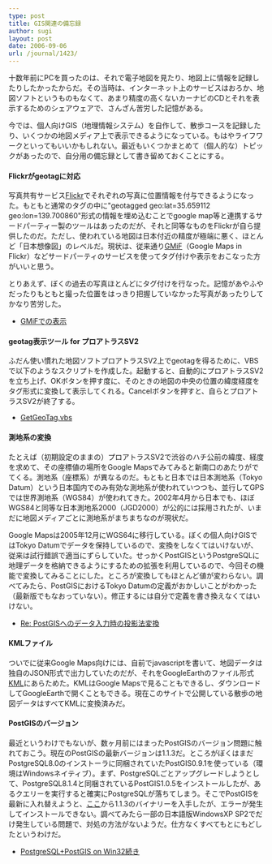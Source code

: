 ```yaml
---
type: post
title: GIS関連の備忘録
author: sugi
layout: post
date: 2006-09-06
url: /journal/1423/
---
```

十数年前にPCを買ったのは、それで電子地図を見たり、地図上に情報を記録したりしたかったからだ。その当時は、インターネット上のサービスはおろか、地図ソフトというものもなくて、あまり精度の高くないカーナビのCDとそれを表示するためのシェアウェアで、さんざん苦労した記憶がある。

今では、個人向けGIS（地理情報システム）を自作して、散歩コースを記録したり、いくつかの地図メディア上で表示できるようになっている。もはやライフワークといってもいいかもしれない。最近もいくつかまとめて（個人的な）トピックがあったので、自分用の備忘録として書き留めておくことにする。

#### Flickrがgeotagに対応

写真共有サービス<a href="http://www.flickr.com/" onclick="_gaq.push(['_trackEvent', 'outbound-article', 'http://www.flickr.com/', 'Flickr']);" >Flickr</a>でそれぞれの写真に位置情報を付与できるようになった。もともと通常のタグの中に"geotagged geo:lat=35.659112 geo:lon=139.700860"形式の情報を埋め込むことでgoogle map等と連携するサードパーティー製のツールはあったのだが、それと同等なものをFlickrが自ら提供したのだ。ただし、使われている地図は日本付近の精度が極端に悪く、ほとんど「日本想像図」のレベルだ。現状は、従来通り<a href="http://webdev.yuan.cc/gmif/" onclick="_gaq.push(['_trackEvent', 'outbound-article', 'http://webdev.yuan.cc/gmif/', 'GMiF']);" >GMiF</a>（Google Maps in Flickr）などサードパーティのサービスを使ってタグ付けや表示をおこなった方がいいと思う。

とりあえず、ぼくの過去の写真ほとんどにタグ付けを行なった。記憶があやふやだったりもともと撮った位置をはっきり把握していなかった写真があったりしてかなり苦労した。

  * <a href="http://flickr.yuan.cc/maps/chez_sugi/" onclick="_gaq.push(['_trackEvent', 'outbound-article', 'http://flickr.yuan.cc/maps/chez_sugi/', 'GMiFでの表示']);" >GMiFでの表示</a>

#### geotag表示ツール for プロアトラスSV2

ふだん使い慣れた地図ソフトプロアトラスSV2上でgeotagを得るために、VBSで以下のようなスクリプトを作成した。起動すると、自動的にプロアトラスSV2を立ち上げ、OKボタンを押す度に、そのときの地図の中央の位置の緯度経度をタグ形式に変換して表示してくれる。Cancelボタンを押すと、自らとプロアトラスSV2が終了する。

  * [GetGeoTag.vbs][1]

#### 測地系の変換

たとえば（初期設定のままの）プロアトラスSV2で渋谷のハチ公前の緯度、経度を求めて、その座標値の場所をGoogle Mapsでみてみると新南口のあたりがでてくる。測地系（座標系）が異なるのだ。もともと日本では日本測地系（Tokyo Datum）という日本国内でのみ有効な測地系が使われていつつも、並行してGPSでは世界測地系（WGS84）が使われてきた。2002年4月から日本でも、ほぼWGS84と同等な日本測地系2000（JGD2000）が公的には採用されたが、いまだに地図メディアごとに測地系がまちまちなのが現状だ。

Google Mapsは2005年12月にWGS64に移行している。ぼくの個人向けGISではTokyo Datumでデータを保持しているので、変換をしなくてはいけないが、従来は試行錯誤で適当にずらしていた。せっかくPostGISというPostgreSQLに地理データを格納できるようにするための拡張を利用しているので、今回その機能で変換してみることにした。ところが変換してもほとんど値が変わらない。調べてみたら、PostGISにおけるTokyo Datumの定義がおかしいことがわかった（最新版でもなおっていない）。修正するには自分で定義を書き換えなくてはいけない。

  * <a href="http://www.freeml.com/message/db_postgis@freeml.com/0000016" onclick="_gaq.push(['_trackEvent', 'outbound-article', 'http://www.freeml.com/message/db_postgis@freeml.com/0000016', 'Re: PostGISへのデータ入力時の投影法変換']);" >Re: PostGISへのデータ入力時の投影法変換</a>

#### KMLファイル

ついでに従来Google Maps向けには、自前でjavascriptを書いて、地図データは独自のJSON形式で出力していたのだが、それをGoogleEarthのファイル形式<a href="http://earth.google.com/kml/" onclick="_gaq.push(['_trackEvent', 'outbound-article', 'http://earth.google.com/kml/', 'KML']);" >KML</a>にあらためた。KMLはGoogle Mapsで見ることもできるし、ダウンロードしてGoogleEarthで開くこともできる。現在このサイトで公開している散歩の地図データはすべてKMLに変換済みだ。

#### PostGISのバージョン

最近というわけでもないが、数ヶ月前にはまったPostGISのバージョン問題に触れておこう。現在のPostGISの最新バージョンは1.1.3だ。ところがぼくはまだPostgreSQL8.0のインストーラに同梱されていたPostGIS0.9.1を使っている（環境はWindowsネイティブ）。まず、PostgreSQLごとアップグレードしようとして、PostgreSQL8.1.4と同梱されているPostGIS1.0.5をインストールしたが、あるクエリーを実行すると確実にPostgreSQLが落ちてしまう。そこでPostGISを最新に入れ替えようと、<a href="http://postgis.refractions.net/download/windows/" onclick="_gaq.push(['_trackEvent', 'outbound-article', 'http://postgis.refractions.net/download/windows/', 'ここ']);" >ここ</a>から1.1.3のバイナリーを入手したが、エラーが発生してインストールできない。調べてみたら一部の日本語版WindowsXP SP2でだけ発生している問題で、対処の方法がないようだ。仕方なくすべてもとにもどしたというわけだ。

  * <a href="http://www.saruga-tondara.net/d/?date=20060717" onclick="_gaq.push(['_trackEvent', 'outbound-article', 'http://www.saruga-tondara.net/d/?date=20060717', 'PostgreSQL+PostGIS on Win32続き']);" >PostgreSQL+PostGIS on Win32続き</a>


 [1]: /files/GetGeoTag.vbs